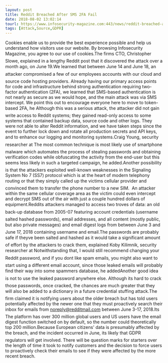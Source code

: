 ```yaml
---
layout: post
title: Reddit Breached After SMS 2FA Fail
date: 2018-08-02 13:02:14
tourl: https://www.infosecurity-magazine.com:443/news/reddit-breached-after-sms-2fa-fail/
tags: [Attack,Source,GDPR]
---
```

Cookies enable us to provide the best experience possible and help us understand how visitors use our website. By browsing Infosecurity Magazine, you agree to our use of cookies.The firms CTO, Christopher Slowe, explained in a lengthy Reddit post that it discovered the attack over a month ago, on June 19.We learned that between June 14 and June 18, an attacker compromised a few of our employees accounts with our cloud and source code hosting providers. Already having our primary access points for code and infrastructure behind strong authentication requiring two-factor authentication (2FA), we learned that SMS-based authentication is not nearly as secure as we would hope, and the main attack was via SMS intercept. We point this out to encourage everyone here to move to token-based 2FA, he Although this was a serious attack, the attacker did not gain write access to Reddit systems; they gained read-only access to some systems that contained backup data, source code and other logs. They were not able to alter Reddit information, and we have taken steps since the event to further lock down and rotate all production secrets and API keys, and to enhance our logging and monitoring systems.Craig Young, security researcher at The most common technique is most likely use of smartphone malware which automates the process of stealing passwords and obtaining verification codes while obfuscating the activity from the end-user but this seems less likely in such a targeted campaign, he added.Another possibility is that the attackers exploited well-known weaknesses in the Signaling System No 7 (SS7) protocol which is at the heart of modern telephony routing or that they simply called up the victims cellular provider and convinced them to transfer the phone number to a new SIM.  An attacker within the same cellular coverage area as the victim could even intercept and decrypt SMS out of the air with just a couple hundred dollars of equipment.Reddits attackers managed to access two troves of data: an old back-up database from 2005-07 featuring account credentials (username salted hashed passwords), email addresses, and all content (mostly public, but also private messages) and email digest logs from between June 3 and June 17, 2018 containing username and email.The passwords are probably safe if theyve been salted and hashed as it would take a significant amount of effort by the attackers to crack them, explained Koby Kilimnik, security researcher at Notwithstanding that, I would still recommend changing your Reddit password, and if you dont like spam emails, you might also want to start using a different email account, since those leaked emails will probably find their way into some spammers database, he addedAnother good idea is not to use the leaked password anywhere else. Although its hard to crack those passwords, once cracked, the chances are much greater that they will also be added to a dictionary in a future credential stuffing attack.The firm claimed it is notifying users about the older breach but has told users potentially affected by the newer one that they must proactively search their inbox for emails from noreply@redditmail.com between June 3-17, 2018.Its The platform has over 300 million global users and US users have the email digest function switched on by default, so the number could theoretically top 200 million.Because European citizens' data is presumably affected by the breach, and the incident occurred in June, its likely that GDPR regulators will get involved. There will be question marks for starters over the length of time it took to notify customers and the decision to force users to proactively check their emails to see if they were affected by the more recent breach.